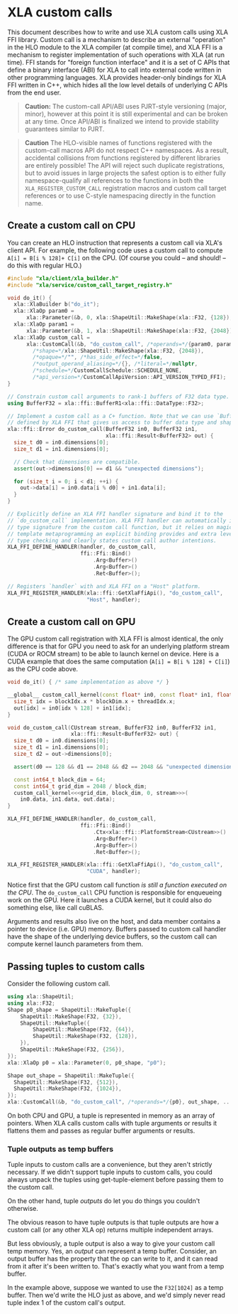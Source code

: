 # XLA custom calls

This document describes how to write and use XLA custom calls using XLA FFI
library. Custom call is a mechanism to describe an external "operation" in the
HLO module to the XLA compiler (at compile time), and XLA FFI is a mechanism to
register implementation of such operations with XLA (at run time). FFI stands
for "foreign function interface" and it is a set of C APIs that define a binary
interface (ABI) for XLA to call into external code written in other programming
languages. XLA provides header-only bindings for XLA FFI written in C++, which
hides all the low level details of underlying C APIs from the end user.

> **Caution:** The custom-call API/ABI uses PJRT-style versioning (major, minor),
> however at this point it is still experimental and can be broken at any time.
> Once API/ABI is finalized we intend to provide stability guarantees
> similar to PJRT.

> **Caution** The HLO-visible names of functions registered with the custom-call
> macros API do not respect C++ namespaces. As a result, accidental collisions
> from functions registered by different libraries are entirely possible! The
> API will reject such duplicate registrations, but to avoid issues in large
> projects the safest option is to either fully namespace-qualify all references
> to the functions in both the `XLA_REGISTER_CUSTOM_CALL` registration macros
> and custom call target references or to use C-style namespacing directly in
> the function name.

## Create a custom call on CPU

You can create an HLO instruction that represents a custom call via XLA's client
API. For example, the following code uses a custom call to compute `A[i] = B[i %
128]+ C[i]` on the CPU. (Of course you could &ndash; and should! &ndash; do this
with regular HLO.)

```c++
#include "xla/client/xla_builder.h"
#include "xla/service/custom_call_target_registry.h"

void do_it() {
  xla::XlaBuilder b("do_it");
  xla::XlaOp param0 =
      xla::Parameter(&b, 0, xla::ShapeUtil::MakeShape(xla::F32, {128}), "p0");
  xla::XlaOp param1 =
      xla::Parameter(&b, 1, xla::ShapeUtil::MakeShape(xla::F32, {2048}), "p1");
  xla::XlaOp custom_call =
      xla::CustomCall(&b, "do_custom_call", /*operands=*/{param0, param1},
        /*shape=*/xla::ShapeUtil::MakeShape(xla::F32, {2048}),
        /*opaque=*/"", /*has_side_effect=*/false,
        /*output_operand_aliasing=*/{}, /*literal=*/nullptr,
        /*schedule=*/CustomCallSchedule::SCHEDULE_NONE,
        /*api_version=*/CustomCallApiVersion::API_VERSION_TYPED_FFI);
}

// Constrain custom call arguments to rank-1 buffers of F32 data type.
using BufferF32 = xla::ffi::BufferR1<xla::ffi::DataType::F32>;

// Implement a custom call as a C+ function. Note that we can use `Buffer` type
// defined by XLA FFI that gives us access to buffer data type and shape.
xla::ffi::Error do_custom_call(BufferF32 in0, BufferF32 in1,
                               xla::ffi::Result<BufferF32> out) {
  size_t d0 = in0.dimensions[0];
  size_t d1 = in1.dimensions[0];

  // Check that dimensions are compatible.
  assert(out->dimensions[0] == d1 && "unexpected dimensions");

  for (size_t i = 0; i < d1; ++i) {
    out->data[i] = in0.data[i % d0] + in1.data[i];
  }
}

// Explicitly define an XLA FFI handler signature and bind it to the
// `do_custom_call` implementation. XLA FFI handler can automatically infer
// type signature from the custom call function, but it relies on magical
// template metaprogramming an explicit binding provides and extra level of
// type checking and clearly states custom call author intentions.
XLA_FFI_DEFINE_HANDLER(handler, do_custom_call,
                       ffi::Ffi::Bind()
                           .Arg<Buffer>()
                           .Arg<Buffer>()
                           .Ret<Buffer>();

// Registers `handler` with and XLA FFI on a "Host" platform.
XLA_FFI_REGISTER_HANDLER(xla::ffi::GetXlaFfiApi(), "do_custom_call",
                         "Host", handler);
```

## Create a custom call on GPU

The GPU custom call registration with XLA FFI is almost identical, the only
difference is that for GPU you need to ask for an underlying platform stream
(CUDA or ROCM stream) to be able to launch kernel on device. Here is a CUDA
example that does the same computation (`A[i] = B[i % 128] + C[i]`) as the CPU
code above.

```c++
void do_it() { /* same implementation as above */ }

__global__ custom_call_kernel(const float* in0, const float* in1, float* out) {
  size_t idx = blockIdx.x * blockDim.x + threadIdx.x;
  out[idx] = in0[idx % 128] + in1[idx];
}

void do_custom_call(CUstream stream, BufferF32 in0, BufferF32 in1,
                    xla::ffi::Result<BufferF32> out) {
  size_t d0 = in0.dimensions[0];
  size_t d1 = in1.dimensions[0];
  size_t d2 = out->dimensions[0];

  assert(d0 == 128 && d1 == 2048 && d2 == 2048 && "unexpected dimensions");

  const int64_t block_dim = 64;
  const int64_t grid_dim = 2048 / block_dim;
  custom_call_kernel<<<grid_dim, block_dim, 0, stream>>>(
    in0.data, in1.data, out.data);
}

XLA_FFI_DEFINE_HANDLER(handler, do_custom_call,
                       ffi::Ffi::Bind()
                           .Ctx<xla::ffi::PlatformStream<CUstream>>()
                           .Arg<Buffer>()
                           .Arg<Buffer>()
                           .Ret<Buffer>();

XLA_FFI_REGISTER_HANDLER(xla::ffi::GetXlaFfiApi(), "do_custom_call",
                         "CUDA", handler);
```

Notice first that the GPU custom call function *is still a function executed on
the CPU*. The `do_custom_call` CPU function is responsible for enqueueing work
on the GPU. Here it launches a CUDA kernel, but it could also do something else,
like call cuBLAS.

Arguments and results also live on the host, and data member contains a pointer
to device (i.e. GPU) memory. Buffers passed to custom call handler have the
shape of the underlying device buffers, so the custom call can compute kernel
launch parameters from them.

## Passing tuples to custom calls

Consider the following custom call.

```c++
using xla::ShapeUtil;
using xla::F32;
Shape p0_shape = ShapeUtil::MakeTuple({
    ShapeUtil::MakeShape(F32, {32}),
    ShapeUtil::MakeTuple({
        ShapeUtil::MakeShape(F32, {64}),
        ShapeUtil::MakeShape(F32, {128}),
    }),
    ShapeUtil::MakeShape(F32, {256}),
});
xla::XlaOp p0 = xla::Parameter(0, p0_shape, "p0");

Shape out_shape = ShapeUtil::MakeTuple({
  ShapeUtil::MakeShape(F32, {512}),
  ShapeUtil::MakeShape(F32, {1024}),
});
xla::CustomCall(&b, "do_custom_call", /*operands=*/{p0}, out_shape, ...);
```

On both CPU and GPU, a tuple is represented in memory as an array of pointers.
When XLA calls custom calls with tuple arguments or results it flattens them and
passes as regular buffer arguments or results.

### Tuple outputs as temp buffers

Tuple inputs to custom calls are a convenience, but they aren't strictly
necessary. If we didn't support tuple inputs to custom calls, you could always
unpack the tuples using get-tuple-element before passing them to the custom
call.

On the other hand, tuple *outputs* do let you do things you couldn't otherwise.

The obvious reason to have tuple outputs is that tuple outputs are how a custom
call (or any other XLA op) returns multiple independent arrays.

But less obviously, a tuple output is also a way to give your custom call temp
memory. Yes, an *output* can represent a temp buffer. Consider, an output buffer
has the property that the op can write to it, and it can read from it after it's
been written to. That's exactly what you want from a temp buffer.

In the example above, suppose we wanted to use the `F32[1024]` as a temp buffer.
Then we'd write the HLO just as above, and we'd simply never read tuple index 1
of the custom call's output.
